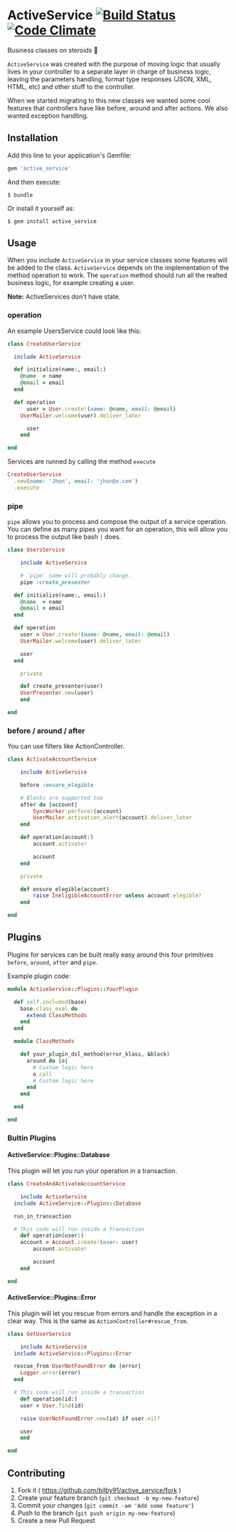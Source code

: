 # ActiveService [![Build Status](https://travis-ci.org/bilby91/active_service.svg?branch=master)](https://travis-ci.org/bilby91/active_service) [![Code Climate](https://codeclimate.com/github/bilby91/active_service/badges/gpa.svg)](https://codeclimate.com/github/bilby91/active_service)

Business classes on steroids :muscle:

`ActiveService` was created with the purpose of moving logic that usually lives in your controller to a separate layer in charge of business logic, leaving the parameters handling, format type responses (JSON, XML, HTML, etc) and other stuff to the controller.

When we started migrating to this new classes we wanted some cool features that controllers have like before, around and after actions. We also wanted exception handling.

## Installation

Add this line to your application's Gemfile:

```ruby
gem 'active_service'
```

And then execute:

    $ bundle

Or install it yourself as:

    $ gem install active_service

## Usage

When you include `ActiveService` in your service classes some features will be added to the class. `ActiveService` depends on the implementation of the method operation to work. The `operation` method should run all the realted business logic, for example creating a user.

__Note:__ ActiveServices don't have state.

### operation

An example UsersService could look like this:

```ruby
class CreateUserService

  include ActiveService

  def initialize(name:, email:)
    @name  = name
    @email = email
  end

  def operation
	  user = User.create!(name: @name, email: @email)
    UserMailer.welcome(user).deliver_later

	  user
	end

end
```

Services are runned by calling the method `execute`

```ruby
CreateUserService
  .new(name: 'Jhon', email: 'jhon@x.com')
  .execute
```

### pipe

`pipe` allows you to process and compose the output of a service operation. You can define as many pipes you want for an operation, this will allow you to process the output like bash `|` does.

```ruby
class UsersService

	include ActiveService

	# `pipe` name will probably change.
	pipe :create_presenter

  def initialize(name:, email:)
    @name  = name
    @email = email
  end

  def operation
    user = User.create!(name: @name, email: @email)
    UserMailer.welcome(user).deliver_later

    user
  end

	private

	def create_presenter(user)
    UserPresenter.new(user)
	end

end
```

### before / around / after

You can use filters like ActionController.

```ruby
class ActivateAccountService

	include ActiveService

	before :ensure_elegible

	# Blocks are supported too
	after do |account|
		SyncWorker.perform!(account)
		UserMailer.activation_alert(account).deliver_later
	end

	def operation(account:)
		account.activate!

		account
	end

	private

	def ensure_elegible(account)
		raise IneligibleAccountError unless account.elegible?
	end

end
```

## Plugins

Plugins for services can be built really easy around this four primitives `before`, `around`, `after` and `pipe`.

Example plugin code:

```ruby
module ActiveService::Plugins::YourPlugin

  def self.included(base)
    base.class_eval do
      extend ClassMethods
    end
  end

  module ClassMethods

    def your_plugin_dsl_method(error_klass, &block)
      around do |o|
        # Custom logic here
        o.call
        # Custom logic here
      end
    end

  end

end

```

### Bultin Plugins

#### ActiveService::Plugins::Database

This plugin will let you run your operation in a transaction.

```ruby
class CreateAndActivateAccountService

	include ActiveService
  include ActiveService::Plugins::Database

  run_in_transaction

  # This code will run inside a transaction
	def operation(user:)
    account = Account.create!(user: user)
		account.activate!

		account
	end

end
```

#### ActiveService::Plugins::Error

This plugin will let you rescue from errors and handle the exception in a clear way. This is the same as `ActionController#rescue_from`.

```ruby
class GetUserService

	include ActiveService
  include ActiveService::Plugins::Error

  rescue_from UserNotFoundError do |error|
    Logger.error(error)
  end

  # This code will run inside a transaction
	def operation(id:)
    user = User.find(id)

    raise UserNotFoundError.new(id) if user.nil?

    user
	end

end
```

## Contributing

1. Fork it ( https://github.com/bilby91/active_service/fork )
2. Create your feature branch (`git checkout -b my-new-feature`)
3. Commit your changes (`git commit -am 'Add some feature'`)
4. Push to the branch (`git push origin my-new-feature`)
5. Create a new Pull Request
